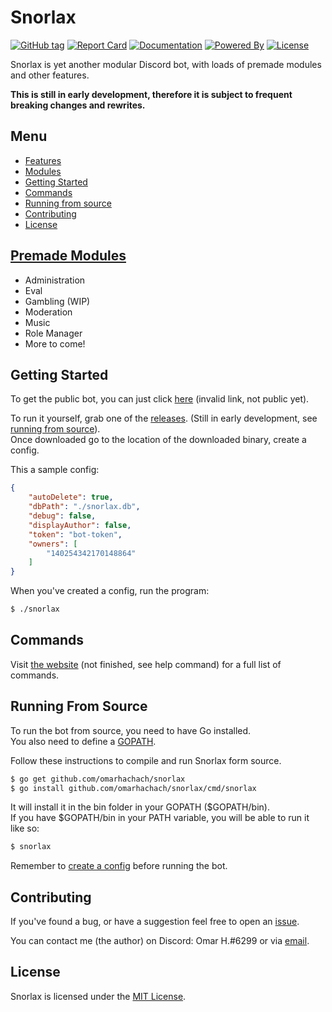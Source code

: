 # Snorlax
[![GitHub tag](https://img.shields.io/github/release/omar-h/snorlax.svg?style=flat-square)](https://github.com/omarhachach/snorlax/releases)
[![Report Card](https://img.shields.io/badge/report%20card-a%2B-c0392b.svg?style=flat-square)](https://goreportcard.com/report/github.com/omarhachach/snorlax)
[![Documentation](https://img.shields.io/badge/documentation-godoc-1abc9c.svg?style=flat-square)](https://godoc.org/github.com/omarhachach/snorlax)
[![Powered By](https://img.shields.io/badge/powered%20by-go-blue.svg?style=flat-square)](https://golang.org/)
[![License](https://img.shields.io/badge/license-MIT%20License-1abc9c.svg?style=flat-square)](https://github.com/omarhachach/snorlax/blob/master/LICENSE)

Snorlax is yet another modular Discord bot, with loads of premade modules and other features.

**This is still in early development, therefore it is subject to frequent breaking changes and rewrites.**

## Menu
* [Features](#features)
* [Modules](#modules)
* [Getting Started](#getting-started)
* [Commands](#commands)
* [Running from source](#running-from-source)
* [Contributing](#contributing)
* [License](#license)

## [Premade Modules](https://github.com/omarhachach/snorlax/tree/master/modules)
* Administration
* Eval
* Gambling (WIP)
* Moderation
* Music
* Role Manager
* More to come!

## Getting Started
To get the public bot, you can just click [here]() (invalid link, not public yet).

To run it yourself, grab one of the [releases](https://github.com/omarhachach/snorlax/releases). (Still in early development, see [running from source](#running-from-source)).<br>
Once downloaded go to the location of the downloaded binary, create a config.

This a sample config:
```JSON
{
    "autoDelete": true,
    "dbPath": "./snorlax.db",
    "debug": false,
    "displayAuthor": false,
    "token": "bot-token",
    "owners": [
        "140254342170148864"
    ]
}
```
When you've created a config, run the program:
```Bash
$ ./snorlax
```

## Commands
Visit [the website](https://www.snorlaxbot.com/commands) (not finished, see help command) for a full list of commands.

## Running From Source
To run the bot from source, you need to have Go installed.<br>
You also need to define a [GOPATH](https://golang.org/doc/code.html#GOPATH).

Follow these instructions to compile and run Snorlax form source.
```Bash
$ go get github.com/omarhachach/snorlax
$ go install github.com/omarhachach/snorlax/cmd/snorlax
```
It will install it in the bin folder in your GOPATH ($GOPATH/bin).<br>
If you have $GOPATH/bin in your PATH variable, you will be able to run it like so:
```Bash
$ snorlax
```

Remember to [create a config](#getting-started) before running the bot.

## Contributing
If you've found a bug, or have a suggestion feel free to open an [issue](https://github.com/omarhachach/snorlax/issues).

You can contact me (the author) on Discord: Omar H.#6299 or via [email](mailto:contact@omarh.net).

## License
Snorlax is licensed under the [MIT License](https://github.com/omarhachach/snorlax/blob/master/LICENSE).
